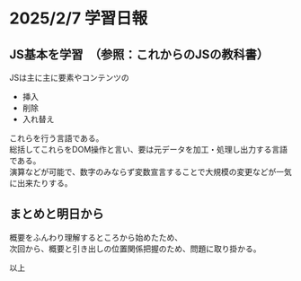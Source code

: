 # 2025/2/7 学習日報  

## JS基本を学習　（参照：これからのJSの教科書）
 JSは主に主に要素やコンテンツの  
* 挿入
* 削除
* 入れ替え  
  
これらを行う言語である。  
 総括してこれらをDOM操作と言い、要は元データを加工・処理し出力する言語である。  
 演算などが可能で、数字のみならず変数宣言することで大規模の変更などが一気に出来たりする。

## まとめと明日から  
概要をふんわり理解するところから始めたため、  
次回から、概要と引き出しの位置関係把握のため、問題に取り掛かる。  

以上
